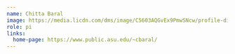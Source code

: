 ```yaml
---
name: Chitta Baral
image: https://media.licdn.com/dms/image/C5603AQGvEx9PmwSNcw/profile-displayphoto-shrink_800_800/0/1599680961817?e=2147483647&v=beta&t=GX55iERLgC7LGFQCkFROB39aIuis6cDrNzggu25YDrM
role: pi
links:
  home-page: https://www.public.asu.edu/~cbaral/
---
```

